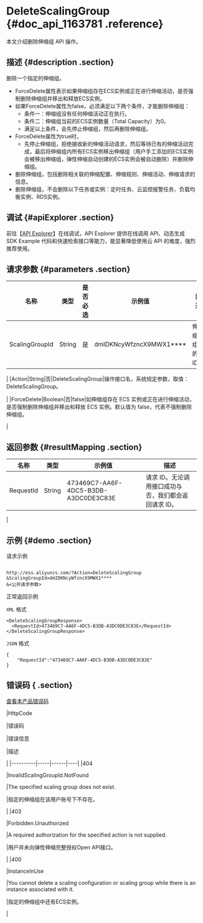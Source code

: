 # DeleteScalingGroup {#doc_api_1163781 .reference}

本文介绍删除伸缩组 API 操作。

## 描述 {#description .section}

删除一个指定的伸缩组。

-   ForceDelete属性表示如果伸缩组存在ECS实例或正在进行伸缩活动，是否强制删除伸缩组并移出和释放ECS实例。
-   如果ForceDelete属性为false，必须满足以下两个条件，才能删除伸缩组：
    -   条件一：伸缩组没有任何伸缩活动正在执行。
    -   条件二：伸缩组当前的ECS实例数量（Total Capacity）为0。
    -   满足以上条件，会先停止伸缩组，然后再删除伸缩组。
-   ForceDelete属性为true时，
    -   先停止伸缩组，拒绝接收新的伸缩活动请求，然后等待已有的伸缩活动完成，最后将伸缩组内所有ECS实例移出伸缩组（用户手工添加的ECS实例会被移出伸缩组，弹性伸缩自动创建的ECS实例会被自动删除）并删除伸缩组。
-   删除伸缩组，包括删除相关联的伸缩配置、伸缩规则、伸缩活动、伸缩请求的信息。
-   删除伸缩组，不会删除以下任务或实例：定时任务、云监控报警任务、负载均衡实例、RDS实例。

## 调试 {#apiExplorer .section}

前往【[API Explorer](https://api.aliyun.com/#product=Ess&api=DeleteScalingGroup)】在线调试，API Explorer 提供在线调用 API、动态生成 SDK Example 代码和快速检索接口等能力，能显著降低使用云 API 的难度，强烈推荐使用。

## 请求参数 {#parameters .section}

|名称|类型|是否必选|示例值|描述|
|--|--|----|---|--|
|ScalingGroupId|String|是|dmIDKNcyWfzncX9MWX1\*\*\*\*|伸缩组的 ID。

 |
|Action|String|否|DeleteScalingGroup|操作接口名，系统规定参数，取值：DeleteScalingGroup。

 |
|ForceDelete|Boolean|否|false|如伸缩组存在 ECS 实例或正在进行伸缩活动，是否强制删除伸缩组并移出和释放 ECS 实例。默认值为 false，代表不强制删除伸缩组。

 |

## 返回参数 {#resultMapping .section}

|名称|类型|示例值|描述|
|--|--|---|--|
|RequestId|String|473469C7-AA6F-4DC5-B3DB-A3DC0DE3C83E|请求 ID。无论调用接口成功与否，我们都会返回请求 ID。

 |

## 示例 {#demo .section}

请求示例

``` {#request_demo}

http://ess.aliyuncs.com/?Action=DeleteScalingGroup
&ScalingGroupId=dmIDKNcyWfzncX9MWX1****
&<公共请求参数>

```

正常返回示例

`XML` 格式

``` {#xml_return_success_demo}
<DeleteScalingGroupResponse>
  <RequestId>473469C7-AA6F-4DC5-B3DB-A3DC0DE3C83E</RequestId>
</DeleteScalingGroupResponse>

```

`JSON` 格式

``` {#json_return_success_demo}
{
	"RequestId":"473469C7-AA6F-4DC5-B3DB-A3DC0DE3C83E"
}
```

## 错误码 { .section}

[查看本产品错误码](https://error-center.aliyun.com/status/product/Ess)

|HttpCode

|错误码

|错误信息

|描述

|
|----------|-----|------|----|
|404

|InvalidScalingGroupId.NotFound

|The specified scaling group does not exist.

|指定的伸缩组在该用户账号下不存在。

|
|403

|Forbidden.Unauthorized

|A required authorization for the specified action is not supplied.

|用户并未向弹性伸缩完整授权Open API接口。

|
|400

|InstanceInUse

|You cannot delete a scaling configuration or scaling group while there is an instance associated with it.

|指定的伸缩组中还有ECS实例。

|

